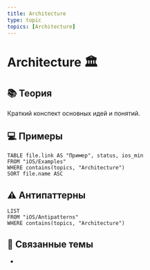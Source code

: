 ```yaml
---
title: Architecture
type: topic
topics: [Architecture]
---
```


# Architecture 🏛️

## 📚 Теория
Краткий конспект основных идей и понятий.

## 💻 Примеры
```dataview
TABLE file.link AS "Пример", status, ios_min
FROM "iOS/Examples"
WHERE contains(topics, "Architecture")
SORT file.name ASC
```

## ⚠️ Антипаттерны
```dataview
LIST
FROM "iOS/Antipatterns"
WHERE contains(topics, "Architecture")
```

## 🔗 Связанные темы
- 
